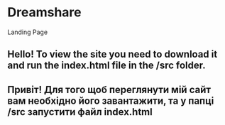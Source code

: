 # Dreamshare
Landing Page

## Hello! To view the site you need to download it and run the index.html file in the /src folder.
## Привіт! Для того щоб переглянути мій сайт вам необхідно його завантажити, та у папці /src запустити файл index.html
